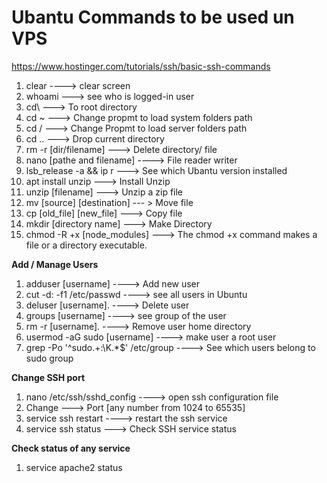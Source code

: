 # **Ubantu Commands to be used un VPS**  

https://www.hostinger.com/tutorials/ssh/basic-ssh-commands

1. clear  ----> clear screen
2. whoami    ---> see who is logged-in user
3. cd\ ---> To root directory
4. cd ~ ---> Change propmt to load system folders path
5. cd / ---> Change Propmt to load server folders path
6. cd ..  ---> Drop current directory
7. rm -r [dir/filename]  ---> Delete directory/ file
8. nano [pathe and filename] ----> File reader writer 
9. lsb_release -a && ip r  ---> See which Ubantu version installed 
10. apt install unzip ---> Install Unzip
11. unzip [filename] ---> Unzip a zip file
12. mv [source] [destination] --- > Move file  
13. cp [old_file] [new_file] ---> Copy file
14. mkdir [directory name] ---> Make Directory
15. chmod -R +x [node_modules] ---> The chmod +x command makes a file or a directory executable.  
   
**Add / Manage Users**  
1. adduser [username]   ----> Add new user
2. cut -d: -f1 /etc/passwd    ----> see all users in Ubuntu
3. deluser [username]. ----> Delete user 
4. groups [username]     ----> see group of the user
5. rm -r [username].  ----> Remove user home directory 
6. usermod -aG sudo [username] ----> make user a root user
7. grep -Po '^sudo.+:\K.*$' /etc/group    ----> See which users belong to sudo group 

**Change SSH port**  
1. nano /etc/ssh/sshd_config  ----> open ssh configuration file
2. Change ---> Port [any number from 1024 to 65535]
3. service ssh restart  ----> restart the ssh service
4. service ssh status  ---> Check SSH service status

**Check status of any service**  
1. service apache2 status
